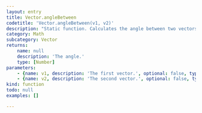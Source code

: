 ```yaml
---
layout: entry
title: Vector.angleBetween
codetitle: 'Vector.angleBetween(v1, v2)'
description: "Static function. Calculates the angle between two vectors.\nIs meant to be called \"static\" i.e. Vector.angleBetween(v1, v2);"
category: Math
subcategory: Vector
returns:
    name: null
    description: 'The angle.'
    type: [Number]
parameters:
    - {name: v1, description: 'The first vector.', optional: false, type: [Vector]}
    - {name: v2, description: 'The second vector.', optional: false, type: [Vector]}
kind: function
todo: null
examples: []

---
```

